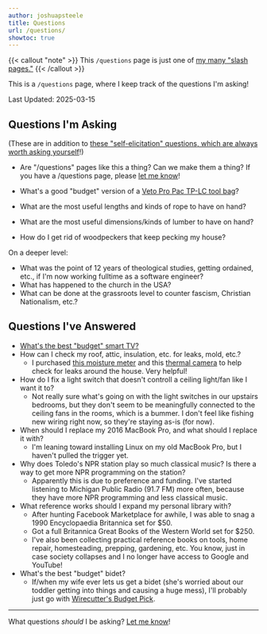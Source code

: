 ```yaml
---
author: joshuapsteele
title: Questions
url: /questions/
showtoc: true
---
```

{{< callout "note" >}}
This `/questions` page is just one of [my many "slash pages."](/slashes)
{{< /callout >}}

This is a `/questions` page, where I keep track of the questions I'm asking!

Last Updated: 2025-03-15

## Questions I'm Asking

(These are in addition to [these "self-elicitation" questions, which are always worth asking yourself](/questions-worth-asking/)!)

- Are "/questions" pages like this a thing? Can we make them a thing? If you have a /questions page, please [let me know](/contact)!

- What's a good "budget" version of a [Veto Pro Pac TP-LC tool bag](https://www.amazon.com/Veto-TP-LC-Compact-Zippered-Service/dp/B09TPZKBDP?crid=1GMT9CXVFGOKD&keywords=veto+pro+pac+tp-lc+toolbag&qid=1671342063&sprefix=veta+pro+pac+tp-lc+toolbag%2Caps%2C107&sr=8-1&linkCode=ll1&tag=joshuapsteele-20&linkId=91591755d9deffe180a33ac4195d2fac&language=en_US&ref_=as_li_ss_tl)?
- What are the most useful lengths and kinds of rope to have on hand?
- What are the most useful dimensions/kinds of lumber to have on hand?
- How do I get rid of woodpeckers that keep pecking my house?

On a deeper level: 
- What was the point of 12 years of theological studies, getting ordained, etc., if I'm now working fulltime as a software engineer?
- What has happened to the church in the USA?
- What can be done at the grassroots level to counter fascism, Christian Nationalism, etc.?

## Questions I've Answered

- [What's the best "budget" smart TV?](/best-budget-smart-tv/)
- How can I check my roof, attic, insulation, etc. for leaks, mold, etc.?
    - I purchased [this moisture meter](https://www.amazon.com/dp/B07SZX8QXH?th=1&linkCode=ll1&tag=joshuapsteele-20&linkId=ed06380c82447c3233058a9ee9b89012&language=en_US&ref_=as_li_ss_tl) and this [thermal camera](https://www.amazon.com/dp/B0CWS4BVCX?&linkCode=ll1&tag=joshuapsteele-20&linkId=3b2824bcd71bcc987c21a9c7b85ea856&language=en_US&ref_=as_li_ss_tl) to help check for leaks around the house. Very helpful!
- How do I fix a light switch that doesn't controll a ceiling light/fan like I want it to?
    - Not really sure what's going on with the light switches in our upstairs bedrooms, but they don't seem to be meaningfully connected to the ceiling fans in the rooms, which is a bummer. I don't feel like fishing new wiring right now, so they're staying as-is (for now).
- When should I replace my 2016 MacBook Pro, and what should I replace it with?
    - I'm leaning toward installing Linux on my old MacBook Pro, but I haven't pulled the trigger yet.
- Why does Toledo's NPR station play so much classical music? Is there a way to get more NPR programming on the station?
    - Apparently this is due to preference and funding. I've started listening to Michigan Public Radio (91.7 FM) more often, because they have more NPR programming and less classical music.
- What reference works should I expand my personal library with?
    - After hunting Facebook Marketplace for awhile, I was able to snag a 1990 Encyclopaedia Britannica set for $50.
    - Got a full Britannica Great Books of the Western World set for $250.
    - I've also been collecting practical reference books on tools, home repair, homesteading, prepping, gardening, etc. You know, just in case society collapses and I no longer have access to Google and YouTube!
- What's the best "budget" bidet?
    - If/when my wife ever lets us get a bidet (she's worried about our toddler getting into things and causing a huge mess), I'll probably just go with [Wirecutter's Budget Pick](https://www.nytimes.com/wirecutter/reviews/best-bidet-toilet-seat-washlet/).

---

What questions *should* I be asking? [Let me know](/contact)!

